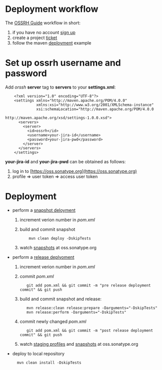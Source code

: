 Deployment workflow
====================
The [OSSRH Guide](http://central.sonatype.org/pages/ossrh-guide.html) 
workflow in short:

1. if you have no account [sign up](https://issues.sonatype.org/secure/Signup!default.jspa)
1. create a project [ticket](http://central.sonatype.org/pages/ossrh-guide.html#create-a-ticket-with-sonatype)
1. follow the maven [deployment](http://central.sonatype.org/pages/apache-maven.html) example

Set up ossrh username and password
==================================
Add *orssh* **server** tag to **servers** to your **settings.xml**:

        <?xml version="1.0" encoding="UTF-8"?>
        <settings xmlns="http://maven.apache.org/POM/4.0.0" 
                  xmlns:xsi="http://www.w3.org/2001/XMLSchema-instance"
                  xsi:schemaLocation="http://maven.apache.org/POM/4.0.0 
                                      http://maven.apache.org/xsd/settings-1.0.0.xsd">
          <servers>
            <server>
              <id>ossrh</id>
              <username>your-jira-id</username>
              <password>your-jira-pwd</password>
            </server>
          </servers>
        </settings>


**your-jira-id** and **your-jira-pwd** can be obtained as follows:

1. log in to [https://oss.sonatype.org](https://oss.sonatype.org)
1. profile => user token => access user token

Deployment
==========

* perform a [snapshot deloyment](http://central.sonatype.org/pages/apache-maven.html#performing-a-snapshot-deployment)

  1. increment verion number in *pom.xml*
  1. build and commit snapshot
 
             mvn clean deploy -DskipTests

  1. watch [snapshots](https://oss.sonatype.org/#nexus-search;quick~avrora-framework) at oss.sonatype.org 

* perform a [release deplyoment](http://central.sonatype.org/pages/apache-maven.html#performing-a-release-deployment-with-the-maven-release-plugin)

  1. increment verion number in *pom.xml*
  1. commit *pom.xml*

            git add pom.xml && git commit -m "pre release deployment commit" && git push
        
  1. build and commit snapshot and release:

            mvn release:clean release:prepare -Darguments="-DskipTests"
            mvn release:perform -Darguments="-DskipTests"

  1. commit newly changed *pom.xml*

            git add pom.xml && git commit -m "post release deployment commit" && git push

  1. watch [staging profiles](https://oss.sonatype.org/#stagingProfiles) and [snapshots](https://oss.sonatype.org/#nexus-search;quick~avrora-framework) at oss.sonatype.org 
  
* deploy to local repository

        mvn clean install -DskipTests
